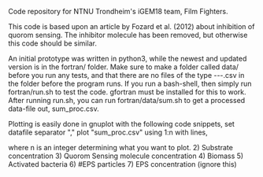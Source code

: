 Code repository for NTNU Trondheim's iGEM18 team, Film Fighters.

This code is based upon an article by Fozard et al. (2012) about inhibition of
quorom sensing. The inhibitor molecule has been removed, but otherwise this
code should be similar.

An initial prototype was written in python3, while the newest and updated
version is in the fortran/ folder. Make sure to make a folder called data/
before you run any tests, and that there are no files of the type ---.csv in
the folder before the program runs. If you run a bash-shell, then simply run
fortran/run.sh to test the code. gfortran must be installed for this to work.
After running run.sh, you can run fortran/data/sum.sh to get a processed
data-file out, sum_proc.csv.

Plotting is easily done in gnuplot with the following code snippets,
set datafile separator ","
plot "sum_proc.csv" using 1:n with lines,

where n is an integer determining what you want to plot.
2) Substrate concentration
3) Quorom Sensing molecule concentration
4) Biomass
5) Activated bacteria
6) #EPS particles
7) EPS concentration (ignore this)
